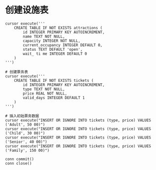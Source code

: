 # 创建设施表
    cursor execute('''
        CREATE TABLE IF NOT EXISTS attractions (
            id INTEGER PRIMARY KEY AUTOINCREMENT,
            name TEXT NOT NULL,
            capacity INTEGER NOT NULL,
            current_occupancy INTEGER DEFAULT 0,
            status TEXT DEFAULT 'open',
            wait_ ti me INTEGER DEFAULT 0
        )
    ''')
    
    # 创建票务表
    cursor execute('''
        CREATE TABLE IF NOT EXISTS tickets (
            id INTEGER PRIMARY KEY AUTOINCREMENT,
            type TEXT NOT NULL,
            price REAL NOT NULL,
            valid_days INTEGER DEFAULT 1
        )
    ''')
    
    # 插入初始票务数据
    cursor execute("INSERT OR IGNORE INTO tickets (type, price) VALUES ('Adult', 50 00)")
    cursor execute("INSERT OR IGNORE INTO tickets (type, price) VALUES ('Child', 30 00)")
    cursor execute("INSERT OR IGNORE INTO tickets (type, price) VALUES ('Senior', 40 00)")
    cursor execute("INSERT OR IGNORE INTO tickets (type, price) VALUES ('Family', 150 00)")
    
    conn commit()
    conn close()

